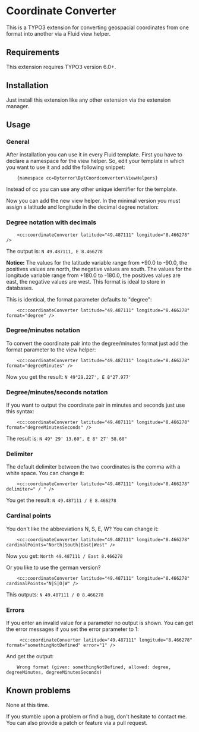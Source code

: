 Coordinate Converter
====================

This is a TYPO3 extension for converting geospacial coordinates from one format into another via a Fluid view helper.


Requirements
------------

This extension requires TYPO3 version 6.0+.


Installation
------------

Just install this extension like any other extension via the extension manager.


Usage
-----

### General

After installation you can use it in every Fluid template. First you have to declare a namespace for the view helper. So, edit your template in which you want to use it and add the following snippet:

        {namespace cc=Byterror\BytCoordconverter\ViewHelpers}

Instead of cc you can use any other unique identifier for the template.

Now you can add the new view helper. In the minimal version you must assign a latitude and longitude in the decimal degree notation:


### Degree notation with decimals

        <cc:coordinateConverter latitude="49.487111" longitude="8.466278" />

The output is: `N 49.487111, E 8.466278`

**Notice:** The values for the latitude variable range from +90.0 to -90.0, the positives values are north, the negative values are south.
The values for the longitude variable range from +180.0 to -180.0, the positives values are east, the negative values are west.
This format is ideal to store in databases.

This is identical, the format parameter defaults to "degree":

        <cc:coordinateConverter latitude="49.487111" longitude="8.466278" format="degree" />


### Degree/minutes notation

To convert the coordinate pair into the degree/minutes format just add the format parameter to the view helper:

        <cc:coordinateConverter latitude="49.487111" longitude="8.466278" format="degreeMinutes" />

Now you get the result: `N 49°29.227', E 8°27.977'`


### Degree/minutes/seconds notation

If you want to output the coordinate pair in minutes and seconds just use this syntax:

        <cc:coordinateConverter latitude="49.487111" longitude="8.466278" format="degreeMinutesSeconds" />

The result is: `N 49° 29' 13.60", E 8° 27' 58.60"`


### Delimiter

The default delimiter between the two coordinates is the comma with a white space. You can change it:

        <cc:coordinateConverter latitude="49.487111" longitude="8.466278" delimiter=" / " />

You get the result: `N 49.487111 / E 8.466278`


### Cardinal points

You don't like the abbreviations N, S, E, W? You can change it:

        <cc:coordinateConverter latitude="49.487111" longitude="8.466278" cardinalPoints="North|South|East|West" />

Now you get: `North 49.487111 / East 8.466278`

Or you like to use the german version?

        <cc:coordinateConverter latitude="49.487111" longitude="8.466278" cardinalPoints="N|S|O|W" />

This outputs: `N 49.487111 / O 8.466278`


### Errors

If you enter an invalid value for a parameter no output is shown. You can get the error messages if you set the error parameter to 1:

         <cc:coordinateConverter latitude="49.487111" longitude="8.466278" format="somethingNotDefined" error="1" />

And get the output:

        Wrong format (given: somethingNotDefined, allowed: degree, degreeMinutes, degreeMinutesSeconds)


Known problems
--------------

None at this time.

If you stumble upon a problem or find a bug, don't hesitate to contact me. You can also provide a patch or feature via a pull request.